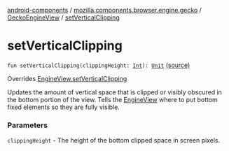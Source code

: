 [android-components](../../index.md) / [mozilla.components.browser.engine.gecko](../index.md) / [GeckoEngineView](index.md) / [setVerticalClipping](./set-vertical-clipping.md)

# setVerticalClipping

`fun setVerticalClipping(clippingHeight: `[`Int`](https://kotlinlang.org/api/latest/jvm/stdlib/kotlin/-int/index.html)`): `[`Unit`](https://kotlinlang.org/api/latest/jvm/stdlib/kotlin/-unit/index.html) [(source)](https://github.com/mozilla-mobile/android-components/blob/master/components/browser/engine-gecko-beta/src/main/java/mozilla/components/browser/engine/gecko/GeckoEngineView.kt#L75)

Overrides [EngineView.setVerticalClipping](../../mozilla.components.concept.engine/-engine-view/set-vertical-clipping.md)

Updates the amount of vertical space that is clipped or visibly obscured in the bottom portion of the view.
Tells the [EngineView](../../mozilla.components.concept.engine/-engine-view/index.md) where to put bottom fixed elements so they are fully visible.

### Parameters

`clippingHeight` - The height of the bottom clipped space in screen pixels.